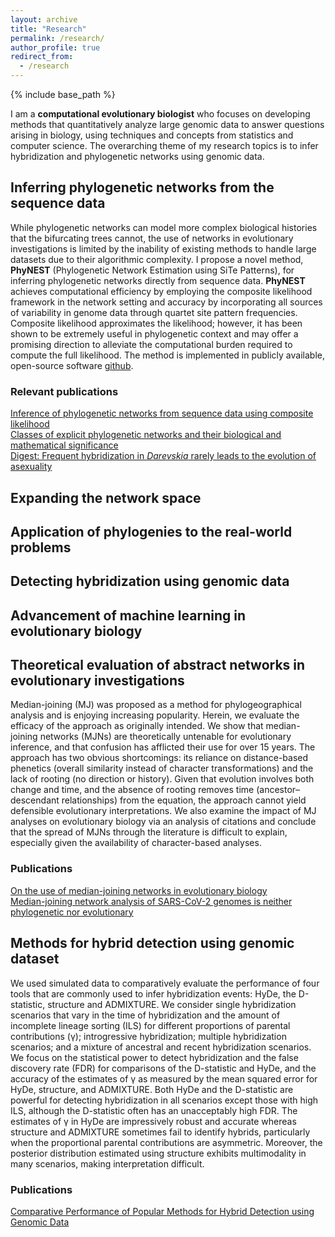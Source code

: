 ```yaml
---
layout: archive
title: "Research"
permalink: /research/
author_profile: true
redirect_from:
  - /research
---
```


{% include base_path %}

I am a **computational evolutionary biologist** who focuses on developing methods that quantitatively analyze large genomic data to answer questions arising in biology, using techniques and concepts from statistics and computer science. The overarching theme of my research topics is to infer hybridization and phylogenetic networks using genomic data.

## Inferring phylogenetic networks from the sequence data

While phylogenetic networks can model more complex biological histories that the bifurcating trees cannot, the use of networks in evolutionary investigations is limited by the inability of existing methods to handle large datasets due to their algorithmic complexity. I propose a novel method, **PhyNEST** (Phylogenetic Network Estimation using SiTe Patterns), for inferring phylogenetic networks directly from sequence data. **PhyNEST** achieves computational efficiency by employing the composite likelihood framework in the network setting and accuracy by incorporating all sources of variability in genome data through quartet site pattern frequencies. Composite likelihood approximates the likelihood; however, it has been shown to be extremely useful in phylogenetic context and may offer a promising direction to alleviate the computational burden required to compute the full likelihood. The method is implemented in publicly available, open-source software [github](https://github.com/sungsik-kong/PhyNEST.jl).

### Relevant publications
<a href="https://doi.org/10.1101/2022.11.14.516468">Inference of phylogenetic networks from sequence data using composite likelihood</a><br>
<a href="https://doi.org/10.1007/s00285-022-01746-y">Classes of explicit phylogenetic networks and their biological and mathematical significance</a><br>
<a href="https://doi.org/10.1111/evo.14587">Digest: Frequent hybridization in *Darevskia* rarely leads to the evolution of asexuality</a>


## Expanding the network space

## Application of phylogenies to the real-world problems

## Detecting hybridization using genomic data

## Advancement of machine learning in evolutionary biology

## Theoretical evaluation of abstract networks in evolutionary investigations

Median-joining (MJ) was proposed as a method for phylogeographical analysis and is enjoying increasing popularity. Herein, we evaluate the efficacy of the approach as originally intended. We show that median-joining networks (MJNs) are theoretically untenable for evolutionary inference, and that confusion has afflicted their use for over 15 years. The approach has two obvious shortcomings: its reliance on distance-based phenetics (overall similarity instead of character transformations) and the lack of rooting (no direction or history). Given that evolution involves both change and time, and the absence of rooting removes time (ancestor–descendant relationships) from the equation, the approach cannot yield defensible evolutionary interpretations. We also examine the impact of MJ analyses on evolutionary biology via an analysis of citations and conclude that the spread of MJNs through the literature is difficult to explain, especially given the availability of character-based analyses.

### Publications
 <a href="https://doi.org/10.1111/cla.12147">On the use of median-joining networks in evolutionary biology</a><br>
 <a href="https://doi.org/10.1073/pnas.2007062117">Median-joining network analysis of SARS-CoV-2 genomes is neither phylogenetic nor evolutionary</a>




## Methods for hybrid detection using genomic dataset

We used simulated data to comparatively evaluate the performance of four tools that are commonly used to infer hybridization events: HyDe, the D-statistic, structure and ADMIXTURE. We consider single hybridization scenarios that vary in the time of hybridization and the amount of incomplete lineage sorting (ILS) for different proportions of parental contributions (⁠γ⁠); introgressive hybridization; multiple hybridization scenarios; and a mixture of ancestral and recent hybridization scenarios. We focus on the statistical power to detect hybridization and the false discovery rate (FDR) for comparisons of the D-statistic and HyDe, and the accuracy of the estimates of γ as measured by the mean squared error for HyDe, structure, and ADMIXTURE. Both HyDe and the D-statistic are powerful for detecting hybridization in all scenarios except those with high ILS, although the D-statistic often has an unacceptably high FDR. The estimates of γ in HyDe are impressively robust and accurate whereas structure and ADMIXTURE sometimes fail to identify hybrids, particularly when the proportional parental contributions are asymmetric. Moreover, the posterior distribution estimated using structure exhibits multimodality in many scenarios, making interpretation difficult. 

### Publications
 <a href="https://doi.org/10.1093/sysbio/syaa092">Comparative Performance of Popular Methods for Hybrid Detection using Genomic Data</a>
